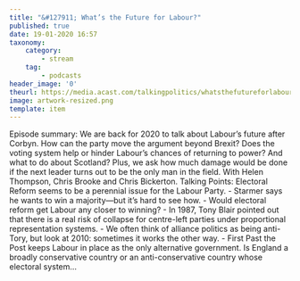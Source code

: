 ```yaml
---
title: "&#127911; What’s the Future for Labour?"
published: true
date: 19-01-2020 16:57
taxonomy:
    category:
        - stream
    tag:
        - podcasts
header_image: '0'
theurl: https://media.acast.com/talkingpolitics/whatsthefutureforlabour-/media.mp3
image: artwork-resized.png
template: item
--- 
```

Episode summary: We are back for 2020 to talk about Labour’s future after Corbyn. How can the party move the argument beyond Brexit? Does the voting system help or hinder Labour’s chances of returning to power? And what to do about Scotland? Plus, we ask how much damage would be done if the next leader turns out to be the only man in the field. With Helen Thompson, Chris Brooke and Chris Bickerton. Talking Points: Electoral Reform seems to be a perennial issue for the Labour Party. - Starmer says he wants to win a majority—but it’s hard to see how. - Would electoral reform get Labour any closer to winning? - In 1987, Tony Blair pointed out that there is a real risk of collapse for centre-left parties under proportional representation systems. - We often think of alliance politics as being anti-Tory, but look at 2010: sometimes it works the other way. - First Past the Post keeps Labour in place as the only alternative government. Is England a broadly conservative country or an anti-conservative country whose electoral system…
